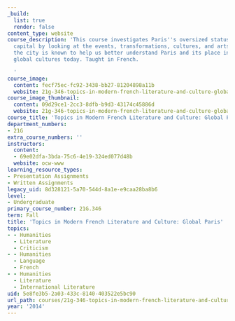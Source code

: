 ```yaml
---
_build:
  list: true
  render: false
content_type: website
course_description: 'This course investigates Paris''s oversized status as a global
  capital by looking at the events, transformations, cultures, and arts for which
  the city is known to help us better understand Paris and its place in French and
  global cultures today. Taught in French.

  '
course_image:
  content: fecf75ec-fc92-3438-bb27-81204898a11b
  website: 21g-346-topics-in-modern-french-literature-and-culture-global-paris-fall-2014
course_image_thumbnail:
  content: 09d29ce1-2cc3-8dfb-b9d3-43174c45886d
  website: 21g-346-topics-in-modern-french-literature-and-culture-global-paris-fall-2014
course_title: 'Topics in Modern French Literature and Culture: Global Paris'
department_numbers:
- 21G
extra_course_numbers: ''
instructors:
  content:
  - 69e02dfa-3bda-75c6-4e19-324ed077d48b
  website: ocw-www
learning_resource_types:
- Presentation Assignments
- Written Assignments
legacy_uid: 8d328121-5a70-544d-8a1e-e9caa28ba8b6
level:
- Undergraduate
primary_course_number: 21G.346
term: Fall
title: 'Topics in Modern French Literature and Culture: Global Paris'
topics:
- - Humanities
  - Literature
  - Criticism
- - Humanities
  - Language
  - French
- - Humanities
  - Literature
  - International Literature
uid: 5e8fe3b5-2a03-433c-8140-403522e5bc90
url_path: courses/21g-346-topics-in-modern-french-literature-and-culture-global-paris-fall-2014
year: '2014'
---
```

